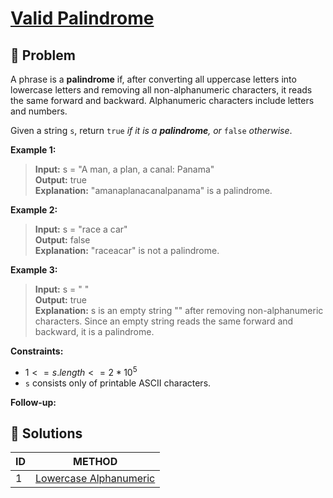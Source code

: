 # [Valid Palindrome](https://leetcode.com/problems/valid-palindrome/)

## 🚨 Problem
<!-- Explanation of problem. -->
A phrase is a **palindrome** if, after converting all uppercase letters into lowercase letters and removing all non-alphanumeric characters, it reads the same forward and backward. Alphanumeric characters include letters and numbers.

Given a string `s`, return `true` _if it is a **palindrome**, or_ `false` _otherwise_.

**Example 1:**
<!-- An example of problem. -->

>**Input:** s = "A man, a plan, a canal: Panama" </br> <!-- Input example. -->
**Output:** true </br> <!-- Output example. -->
**Explanation:** "amanaplanacanalpanama" is a palindrome. <!-- Basic explanation of example. -->

**Example 2:**
<!-- An example of problem. -->

>**Input:** s = "race a car" </br> <!-- Input example. -->
**Output:** false </br> <!-- Output example. -->
**Explanation:** "raceacar" is not a palindrome.

**Example 3:**
<!-- An example of problem. -->

>**Input:** s = " " </br> <!-- Input example. -->
**Output:** true </br> <!-- Output example. -->
**Explanation:** s is an empty string "" after removing non-alphanumeric characters. Since an empty string reads the same forward and backward, it is a palindrome.

**Constraints:**
<!-- Constraints of problem. -->
- $1 <= s.length <= 2 * 10^5$
- `s` consists only of printable ASCII characters.

**Follow-up:**  
<!-- Do more! -->

## 🔐 Solutions
<!-- Solutions of problem and their links. -->

| ID  |                METHOD                 |
| :-- | :-----------------------------------: |
| 1   | [Lowercase Alphanumeric](1-answer.md) |
